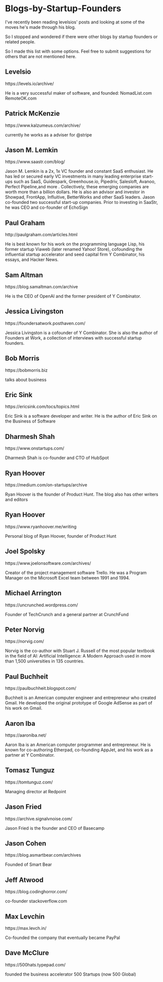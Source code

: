 # Blogs-by-Startup-Founders

I've recently been reading levelsios' posts and looking at some of the moves he's made through his blog.

So I stopped and wondered if there were other blogs by startup founders or related people.

So I made this list with some options. Feel free to submit suggestions for others that are not mentioned here.



<h2>Levelsio</h2>
https://levels.io/archive/


He is a very successful maker of software, and founded:
NomadList.com
RemoteOK.com


<h2>Patrick McKenzie</h2>
https://www.kalzumeus.com/archive/

currently he works as a adviser for @stripe


<h2>Jason M. Lemkin</h2> 
https://www.saastr.com/blog/


Jason M. Lemkin is a 2x, 1x VC founder and constant SaaS enthusiast. He has led or secured early VC investments in many leading enterprise start-ups such as SaaS, 
Guidespark, Greenhouse.io, Pipedriv, Salesloft, Avanoo, Perfect Pipeline,and more .
Collectively, these emerging companies are worth more than a billion dollars. He is also an advisor and investor in Showpad, FrontApp, Influitive, 
BetterWorks and other SaaS leaders. Jason co-founded two successful start-up companies. Prior to investing in SaaStr, he was CEO and co-founder of EchoSign


<h2>Paul Graham</h2>
http://paulgraham.com/articles.html

He is best known for his work on the programming language Lisp, his former startup Viaweb (later renamed Yahoo! Store), 
cofounding the influential startup accelerator and seed capital firm Y Combinator, his essays, and Hacker News.


<h2>Sam Altman</h2>
https://blog.samaltman.com/archive

He is the CEO of OpenAI and the former president of Y Combinator.



<h2>Jessica Livingston</h2>
https://foundersatwork.posthaven.com/

Jessica Livingston is a cofounder of Y Combinator. She is also the author of Founders at Work, 
a collection of interviews with successful startup founders. 


<h2>Bob Morris</h2>
https://bobmorris.biz

talks about business

<h2>Eric Sink</h2>
https://ericsink.com/tocs/topics.html

Eric Sink is a software developer and writer. He is the author of Eric Sink on the Business of Software

<h2>Dharmesh Shah</h2>
https://www.onstartups.com/

Dharmesh Shah is co-founder and CTO of HubSpot


<h2>Ryan Hoover</h2>
https://medium.com/on-startups/archive

Ryan Hoover is the founder of Product Hunt. The blog also has other writers and editors 

<h2>Ryan Hoover</h2>
https://www.ryanhoover.me/writing

Personal blog of Ryan Hoover, founder of Product Hunt

<h2>Joel Spolsky</h2>
https://www.joelonsoftware.com/archives/

Creator of the project management software Trello. He was a Program Manager on the Microsoft Excel team between 1991 and 1994.


<h2>Michael Arrington</h2>
https://uncrunched.wordpress.com/

Founder of TechCrunch and a general partner at CrunchFund

<h2>Peter Norvig</h2>
https://norvig.com/

Norvig is the co-author with Stuart J. Russell of the most popular textbook in the field of AI: Artificial Intelligence: A Modern Approach used in more than 1,500 universities in 135 countries.

<h2>Paul Buchheit</h2>
https://paulbuchheit.blogspot.com/

Buchheit is an American computer engineer and entrepreneur who created Gmail. He developed the original prototype of Google AdSense as part of his work on Gmail.

<h2>Aaron Iba</h2>
https://aaroniba.net/

Aaron Iba is an American computer programmer and entrepreneur. He is known for co-authoring Etherpad, co-founding AppJet, and his work as a partner at Y Combinator.


<h2>Tomasz Tunguz</h2>
https://tomtunguz.com/

Managing director at Redpoint

<h2>Jason Fried</h2>
https://archive.signalvnoise.com/

Jason Fried is the founder and CEO of Basecamp

<h2>Jason Cohen</h2>
https://blog.asmartbear.com/archives

Founded of Smart Bear

<h2>Jeff Atwood</h2>
https://blog.codinghorror.com/

co-founder stackoverflow.com

<h2>Max Levchin</h2>
https://max.levch.in/

Co-founded the company that eventually became PayPal

<h2>Dave McClure</h2>
https://500hats.typepad.com/

founded the business accelerator 500 Startups (now 500 Global)




